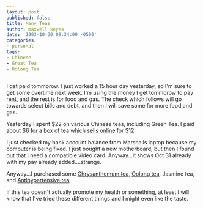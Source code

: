```yaml
---
layout: post
published: false
title: Many Teas
author: maxwell keyes
date: '2003-10-30 09:34:00 -0500'
categories:
- personal
tags:
- Chinese
- Great Tea
- Oolong Tea
---
```


I get paid tommorow. I just worked a 15 hour day yesterday, so I'm sure to get
some overtime next week. I'm using the money I get tommorow to pay rent, and the
rest is for food and gas. The check which follows will go towards select bills
and debt, and then I will save some for more food and gas.

Yesterday I spent $22 on various Chinese teas, including Green Tea. I paid about
$6 for a box of tea which [sells online for
$12](http://allgreenteas.com/~allgreen/cgi-bin/cart.cgi/THSGG332.html)

I just checked my bank account balance from Marshalls laptop because my computer
is being fixed. I just bought a new motherboard, but then I found out that I
need a compatible video card. Anyway...it shows Oct 31 already with my pay
already added....strange.

Anyway...I purchased some [Chrysanthemum
tea](http://www.teaspring.com/Chrysanthemum.asp), [Oolong
tea](http://www.oolongtea.org/e/health/index.html), Jasmine tea, and
[Antihypertensive tea](http://www.fareastimporters.com/antea.html).

If this tea doesn't actually promote my health or something, at least I will
know that I've tried these different things and I might even like the taste.
